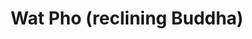 ---
title: Wat Pho (reclining Buddha)
category: blog
lat: 13.74651
lng: 100.49212
image: https://s3-us-west-2.amazonaws.com/travels2013/2014-01-07 00:58:27 PST.jpg
observation: 20140107005827PST
---